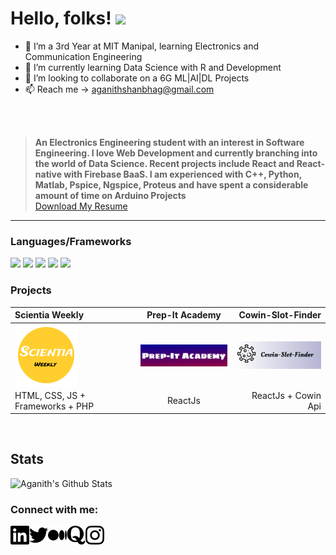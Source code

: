 # Hello, folks! <img src="https://raw.githubusercontent.com/MartinHeinz/MartinHeinz/master/wave.gif" width="30px">

- 👀 I’m a 3rd Year at MIT Manipal, learning Electronics and Communication Engineering
- 🌱 I’m currently learning Data Science with R and Development
- 💞️ I’m looking to collaborate on a 6G ML|AI|DL Projects
- 📫 Reach me -> aganithshanbhag@gmail.com 

<br/>
<br/>

> **An Electronics Engineering student with an interest in
Software Engineering. I love Web Development and
currently branching into the world of Data Science. Recent projects include
React and React-native with Firebase BaaS. I am
experienced with C++, Python, Matlab, Pspice, Ngspice,
Proteus and have spent a considerable amount of time
on Arduino Projects**<br/><a id="raw-url" href="AganithShanbhag_EC.pdf">Download My Resume</a>

<hr/>


### Languages/Frameworks

![](https://img.shields.io/badge/C-informational?style=flat&logo=<LOGO_NAME>&logoColor=white&color=639af2) 
![](https://img.shields.io/badge/C++-informational?style=flat&logo=<LOGO_NAME>&logoColor=white&color=0846a8) 
![](https://img.shields.io/badge/Py3-informational?style=flat&logo=<LOGO_NAME>&logoColor=blue&color=795909)
![](https://img.shields.io/badge/<HTML/>-CSS_JS_Bootstrap-informational?style=flat&logo=<LOGO_NAME>&logoColor=white&color=792509)
![](https://img.shields.io/badge/ReactJs-informational?style=flat&logo=<LOGO_NAME>&logoColor=white&color=39a6e6)


### Projects

| Scientia Weekly | Prep-It Academy | Cowin-Slot-Finder |
|:-----|:------:|------:|
| [<img align="left" alt="Scientia Weekly" width="100px" margin="5px"  src="scientiaweekly1.png"/>][SWeekly] |[<img align="left" alt="Scientia Weekly" width="180px" margin="5px"  src="Screenshot (667).png"/>][Prep-It]  |[<img align="left" alt="Scientia Weekly" width="180px" margin="5px"  src="Cowin-slot-finder.png"/>][Cowin]|
| HTML, CSS, JS + Frameworks + PHP|  ReactJs | ReactJs + Cowin Api |

<br/>

## Stats

![Aganith's Github Stats](https://github-readme-stats.vercel.app/api?username=aganithshanbhag&theme=dark&show_icons=true)



### Connect with me:

[<img align="left" alt="aganith linkedin" width="30px" margin="10px" src="./linkedin.svg"/>][linkedin] 
[<img align="left" alt="aganith twitter" width="30px" margin="10px"  src="./twitter.svg"/>][twitter] 
[<img align="left" alt="aganith medium" width="30px" margin="10px"  src="./medium.svg"/>][medium] 
[<img align="left" alt="aganith quora" width="30px" margin="10px"  src="./quora.svg"/>][quora] 
[<img align="left" alt="aganith instagram" width="30px" margin="10px"  src="./instagram.svg"/>][insta]

<br/>
<br/>



[linkedin]: https://www.linkedin.com/in/aganith-shanbhag-403837184/
[insta]: https://www.instagram.com/aganithshanbhag/
[quora]: https://www.quora.com/profile/Aganith-Shanbhag
[twitter]: https://twitter.com/Aganith_
[medium]: https://medium.com/@aganithshanbhag
[SWeekly]:https://www.scientiaweekly.com/?i=1

[Cowin]:https://cowin-slot-finder.netlify.app/
[Prep-It]:https://609f66b8dd9541770d573b75--prep-it-academy.netlify.app/



<!---
AganithShanbhag/AganithShanbhag is a ✨ special ✨ repository because its `README.md` (this file) appears on your GitHub profile.
You can click the Preview link to take a look at your changes.
--->

